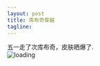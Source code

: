 ```yaml
---
layout: post
title: 库布奇穿越
tagline:
---
```

五一走了次库布奇，皮肤晒爆了.     
![loading](http://http:://photo2.bababian.com/upload6/20130505/0F66E4E849B8A54F095AF088D8EA10E1_500.jpg "Kubuqi")
